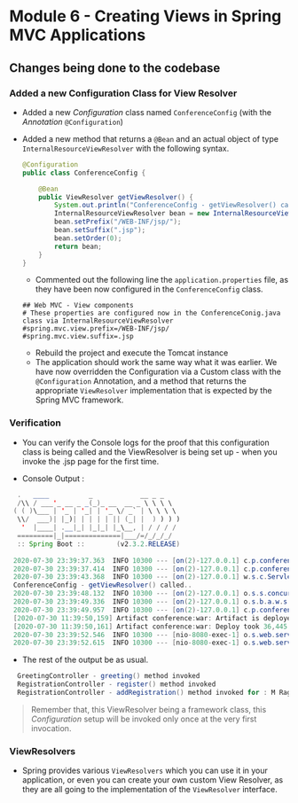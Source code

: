 # Module 6 - Creating Views in Spring MVC Applications

## Changes being done to the codebase

### Added a new Configuration Class for  View Resolver

 * Added a new *Configuration* class named `ConferenceConfig` (with the _Annotation_ `@Configuration`)
 * Added a new method that returns a `@Bean` and an actual object of type `InternalResourceViewResolver` with the 
   following syntax.
   
   ```java
   @Configuration
   public class ConferenceConfig {
   
       @Bean
       public ViewResolver getViewResolver() {
           System.out.println("ConferenceConfig - getViewResolver() called..");
           InternalResourceViewResolver bean = new InternalResourceViewResolver();
           bean.setPrefix("/WEB-INF/jsp/");
           bean.setSuffix(".jsp");
           bean.setOrder(0);
           return bean;
       }
   }
   ```
   * Commented out the following line the `application.properties` file, as they have been 
   now configured in the `ConferenceConfig` class.
   
   ```properties
   ## Web MVC - View components
   # These properties are configured now in the ConferenceConig.java class via InternalResourceViewResolver
   #spring.mvc.view.prefix=/WEB-INF/jsp/
   #spring.mvc.view.suffix=.jsp
   ```
   
   * Rebuild the project and execute the Tomcat instance
   * The application should work the same way what it was earlier. We have now overridden the 
   Configuration via a Custom class with the `@Configuration` Annotation, and a method that returns the
   appropriate `ViewResolver` implementation that is expected by the Spring MVC framework.
   
  ### Verification 
  
   * You can verify the Console logs for the proof that this configuration class is being called and the 
   ViewResolver is being set up - when you invoke the .jsp page for the first time.
   
   * Console Output :
   
   ```java
     .   ____          _            __ _ _
     /\\ / ___'_ __ _ _(_)_ __  __ _ \ \ \ \
    ( ( )\___ | '_ | '_| | '_ \/ _` | \ \ \ \
     \\/  ___)| |_)| | | | | || (_| |  ) ) ) )
      '  |____| .__|_| |_|_| |_\__, | / / / /
     =========|_|==============|___/=/_/_/_/
     :: Spring Boot ::        (v2.3.2.RELEASE)
    
    2020-07-30 23:39:37.363  INFO 10300 --- [on(2)-127.0.0.1] c.p.conference.ConferenceApplication     : Starting ConferenceApplication v0.0.1-SNAPSHOT on LenovaG51-35 with PID 10300 (C:\installedSoft\apache-tomcat-9.0.37\webapps\conference\WEB-INF\classes started by admin in C:\installedSoft\apache-tomcat-9.0.37\bin)
    2020-07-30 23:39:37.414  INFO 10300 --- [on(2)-127.0.0.1] c.p.conference.ConferenceApplication     : No active profile set, falling back to default profiles: default
    2020-07-30 23:39:43.368  INFO 10300 --- [on(2)-127.0.0.1] w.s.c.ServletWebServerApplicationContext : Root WebApplicationContext: initialization completed in 5661 ms
    ConferenceConfig - getViewResolver() called..
    2020-07-30 23:39:48.132  INFO 10300 --- [on(2)-127.0.0.1] o.s.s.concurrent.ThreadPoolTaskExecutor  : Initializing ExecutorService 'applicationTaskExecutor'
    2020-07-30 23:39:49.336  INFO 10300 --- [on(2)-127.0.0.1] o.s.b.a.w.s.WelcomePageHandlerMapping    : Adding welcome page: class path resource [static/index.html]
    2020-07-30 23:39:49.957  INFO 10300 --- [on(2)-127.0.0.1] c.p.conference.ConferenceApplication     : Started ConferenceApplication in 17.71 seconds (JVM running for 44.198)
    [2020-07-30 11:39:50,159] Artifact conference:war: Artifact is deployed successfully
    [2020-07-30 11:39:50,161] Artifact conference:war: Deploy took 36,445 milliseconds
    2020-07-30 23:39:52.546  INFO 10300 --- [nio-8080-exec-1] o.s.web.servlet.DispatcherServlet        : Initializing Servlet 'dispatcherServlet'
    2020-07-30 23:39:52.615  INFO 10300 --- [nio-8080-exec-1] o.s.web.servlet.DispatcherServlet        : Completed initialization in 69 ms
   ```
  * The rest of the output be as usual. 
  
  ```java
    GreetingController - greeting() method invoked
    RegistrationController - register() method invoked
    RegistrationController - addRegistration() method invoked for : M Raghavan 
  ```
  > Remember that, this ViewResolver being a framework class, this *Configuration* setup will be invoked only once at the very first invocation.

### ViewResolvers

 *  Spring provides various `ViewResolvers` which you can use it in your application, or even you can
 create your own custom View Resolver, as they are all going to the implementation of the `ViewResolver` interface. 
  